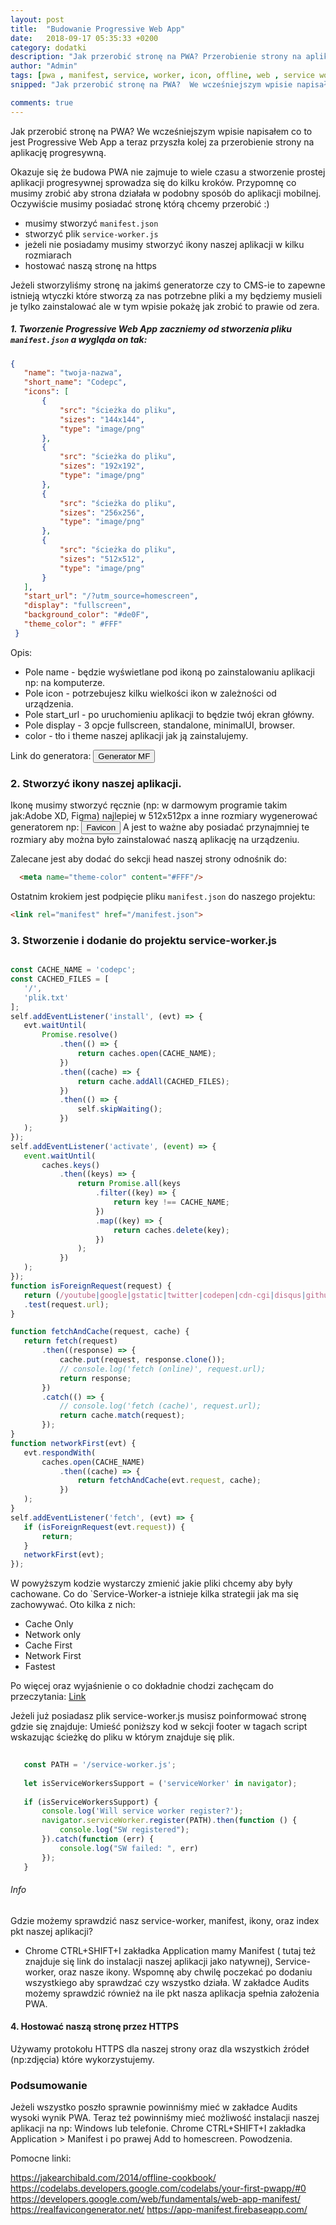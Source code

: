 ```yaml
---
layout: post
title:  "Budowanie Progressive Web App"
date:   2018-09-17 05:35:33 +0200
category: dodatki
description: "Jak przerobić stronę na PWA? Przerobienie strony na aplikację progresywną."
author: "Admin"
tags: [pwa , manifest, service, worker, icon, offline, web , service worker, aplikacja]
snipped: "Jak przerobić stronę na PWA?  We wcześniejszym wpisie napisałem co to jest Progressive Web App a teraz przyszła kolej za przerobienie strony na aplikację progresywną."

comments: true
---
```


Jak przerobić stronę na PWA?  We wcześniejszym wpisie napisałem co to jest Progressive Web App a teraz przyszła kolej za przerobienie strony na aplikację progresywną.

Okazuje się że budowa PWA nie zajmuje to wiele czasu a stworzenie prostej aplikacji progresywnej sprowadza się do kilku kroków.
Przypomnę co musimy zrobić aby strona działała w podobny sposób do aplikacji mobilnej. Oczywiście musimy posiadać stronę którą chcemy przerobić :)
- musimy stworzyć `manifest.json`
- stworzyć plik `service-worker.js`
- jeżeli nie posiadamy musimy stworzyć ikony naszej aplikacji w kilku rozmiarach
- hostować naszą stronę na https

Jeżeli stworzyliśmy stronę na jakimś generatorze czy to CMS-ie to zapewne istnieją wtyczki które stworzą za nas potrzebne pliki a my będziemy musieli je tylko zainstalować ale w tym wpisie pokażę jak zrobić to prawie od zera.


##### 1. Tworzenie Progressive Web App zaczniemy od stworzenia pliku `manifest.json` a wygląda on tak:

```json
{
   "name": "twoja-nazwa",
   "short_name": "Codepc",
   "icons": [
       {
           "src": "ścieżka do pliku",
           "sizes": "144x144",
           "type": "image/png"
       },
       {
           "src": "ścieżka do pliku",
           "sizes": "192x192",
           "type": "image/png"
       },
       {
           "src": "ścieżka do pliku",
           "sizes": "256x256",
           "type": "image/png"
       },
       {
           "src": "ścieżka do pliku",
           "sizes": "512x512",
           "type": "image/png"
       }
   ],
   "start_url": "/?utm_source=homescreen",
   "display": "fullscreen",
   "background_color": "#de0F",
   "theme_color": " #FFF"
 }
```


Opis:
- Pole name - będzie wyświetlane pod ikoną po zainstalowaniu aplikacji np: na komputerze.
- Pole icon - potrzebujesz kilku wielkości ikon w zależności od urządzenia.
- Pole start_url - po uruchomieniu aplikacji to będzie twój ekran główny.
- Pole display - 3 opcje fullscreen, standalone, minimalUI, browser.
- color - tło i theme naszej aplikacji jak ją zainstalujemy.

Link do generatora: <a href="https://app-manifest.firebaseapp.com/"> <button class="btn btn-info" >Generator MF </button></a>


### 2. Stworzyć ikony naszej aplikacji.

Ikonę musimy stworzyć ręcznie (np: w darmowym programie takim jak:Adobe XD, Figma) najlepiej w 512x512px a inne rozmiary wygenerować generatorem np: <a href="https://realfavicongenerator.net/"> <button class="btn btn-info" >Favicon</button></a>
A jest to ważne aby posiadać przynajmniej te rozmiary aby można było zainstalować naszą aplikację na urządzeniu.

Zalecane jest aby dodać do sekcji head naszej strony odnośnik do:
```html
  <meta name="theme-color" content="#FFF"/>
```
Ostatnim krokiem jest podpięcie pliku `manifest.json` do naszego projektu:
```html
<link rel="manifest" href="/manifest.json">
```


### 3. Stworzenie i dodanie do projektu service-worker.js


```javascript

const CACHE_NAME = 'codepc';
const CACHED_FILES = [
   '/',
   'plik.txt'
];
self.addEventListener('install', (evt) => {
   evt.waitUntil(
       Promise.resolve()
           .then(() => {
               return caches.open(CACHE_NAME);
           })
           .then((cache) => {
               return cache.addAll(CACHED_FILES);
           })
           .then(() => {
               self.skipWaiting();
           })
   );
});
self.addEventListener('activate', (event) => {
   event.waitUntil(
       caches.keys()
           .then((keys) => {
               return Promise.all(keys
                   .filter((key) => {
                       return key !== CACHE_NAME;
                   })
                   .map((key) => {
                       return caches.delete(key);
                   })
               );
           })
   );
});
function isForeignRequest(request) {
   return (/youtube|google|gstatic|twitter|codepen|cdn-cgi|disqus|github|twimg/)
   .test(request.url);
}

function fetchAndCache(request, cache) {
   return fetch(request)
       .then((response) => {
           cache.put(request, response.clone());
           // console.log('fetch (online)', request.url);
           return response;
       })
       .catch(() => {
           // console.log('fetch (cache)', request.url);
           return cache.match(request);
       });
}
function networkFirst(evt) {
   evt.respondWith(
       caches.open(CACHE_NAME)
           .then((cache) => {
               return fetchAndCache(evt.request, cache);
           })
   );
}
self.addEventListener('fetch', (evt) => {
   if (isForeignRequest(evt.request)) {
       return;
   }
   networkFirst(evt);
});
```
W powyższym kodzie wystarczy zmienić jakie pliki chcemy aby były cachowane.
Co do `Service-Worker-a istnieje kilka strategii jak ma się zachowywać. Oto kilka z nich:
- Cache Only
- Network only
- Cache First
- Network First
- Fastest

Po więcej oraz wyjaśnienie o co dokładnie chodzi zachęcam do przeczytania: <a href="https://jakearchibald.com/2014/offline-cookbook/" > Link </a>

Jeżeli już posiadasz plik service-worker.js musisz poinformować stronę gdzie się znajduje: Umieść poniższy kod w sekcji footer w tagach script wskazując ścieżkę do pliku w którym znajduje się plik.

```javascript
      
   const PATH = '/service-worker.js';
  
   let isServiceWorkersSupport = ('serviceWorker' in navigator);
  
   if (isServiceWorkersSupport) {
       console.log('Will service worker register?');
       navigator.serviceWorker.register(PATH).then(function () {
           console.log("SW registered");
       }).catch(function (err) {
           console.log("SW failed: ", err)
       });
   }
```

###### Info

Gdzie możemy sprawdzić nasz service-worker, manifest, ikony, oraz index pkt naszej aplikacji?
- Chrome CTRL+SHIFT+I zakładka Application mamy Manifest ( tutaj też znajduje się link do instalacji naszej aplikacji jako natywnej), Service-worker, oraz nasze ikony.
Wspomnę aby chwilę poczekać po dodaniu wszystkiego aby sprawdzać czy wszystko działa.
W zakładce Audits możemy sprawdzić również na ile pkt nasza aplikacja spełnia założenia PWA.

#### 4. Hostować naszą stronę przez HTTPS
Używamy protokołu HTTPS dla naszej strony oraz dla wszystkich źródeł (np:zdjęcia) które wykorzystujemy.

### Podsumowanie

Jeżeli wszystko poszło sprawnie powinniśmy mieć w zakładce Audits wysoki wynik PWA. Teraz też powinniśmy mieć możliwość instalacji naszej aplikacji na np: Windows lub telefonie. Chrome CTRL+SHIFT+I zakładka Application > Manifest i po prawej Add to homescreen. Powodzenia.

Pomocne linki:

<a href="https://jakearchibald.com/2014/offline-cookbook/" > https://jakearchibald.com/2014/offline-cookbook/ </a>
<a href="https://codelabs.developers.google.com/codelabs/your-first-pwapp/#0" > https://codelabs.developers.google.com/codelabs/your-first-pwapp/#0</a>
<a href="https://developers.google.com/web/fundamentals/web-app-manifest/" >https://developers.google.com/web/fundamentals/web-app-manifest/ </a>
<a href="https://realfavicongenerator.net/" >https://realfavicongenerator.net/</a>
<a href="https://app-manifest.firebaseapp.com/" > https://app-manifest.firebaseapp.com/ </a>






